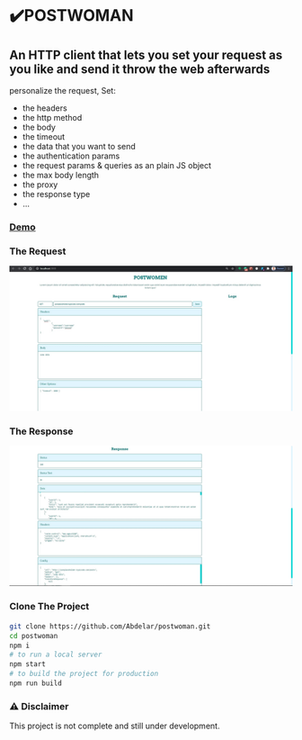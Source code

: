 # ✔️POSTWOMAN

## An HTTP client that lets you set your request as you like and send it throw the web afterwards

personalize the request, Set:

- the headers
- the http method
- the body
- the timeout
- the data that you want to send
- the authentication params
- the request params & queries as an plain JS object
- the max body length
- the proxy
- the response type
- ...

### [Demo](https://elaroussi.me/postwoman)

### The Request

![screenshot_1](src/assets/screenshots1.jpg)

### The Response

![screenshot_2](src/assets/screenshots2.jpg)

### Clone The Project

```bash
git clone https://github.com/Abdelar/postwoman.git
cd postwoman
npm i
# to run a local server
npm start
# to build the project for production
npm run build
```

### ⚠️ Disclaimer

This project is not complete and still under development.
